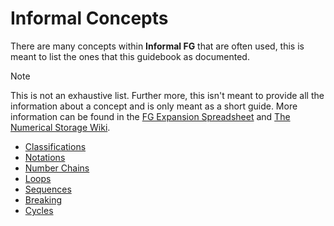 # Informal Concepts
There are many concepts within **Informal FG** that are often used, this is meant to list the ones that this guidebook as documented.

> [!NOTE]
> This is not an exhaustive list. Further more, this isn't meant to provide all the information about a concept and is only meant as a short guide.
> More information can be found in the [FG Expansion Spreadsheet](https://docs.google.com/spreadsheets/d/1iYp6VyEhT5JeENpVRjqs7BT9yJd0l-8kHFX_ct7BZMI/edit) and [The Numerical Storage Wiki](https://fgyt.fandom.com/wiki/The_Numerical_Storage_Wiki).

- [Classifications](./classifications.md)
- [Notations](./notations/README.md)
- [Number Chains](./number-chains.md)
- [Loops](./loops.md)
- [Sequences](./sequences.md)
- [Breaking](./breaking.md)
- [Cycles](./cycles.md)